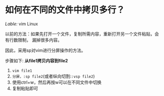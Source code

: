 # 如何在不同的文件中拷贝多行？
*Lable:* vim Linux 

以前的方法：如果先打开一个文件，复制所需内容，重新打开另一个文件粘贴，会有行数限制，
漏掉很多内容。

因此，采用sp对vim进行分屏操作的方法。

步骤如下:
**从file1拷贝内容到file2**

1. ```vim file1```
1. ```分屏，:sp file2```(或者纵向切割:```:vsp file2```)
1. 使用ctrl+w，然后再按w可以在不同文件中切换
1. 复制粘贴即可
